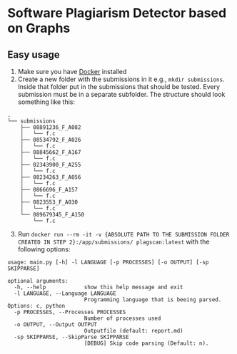 # Software Plagiarism Detector based on Graphs

## Easy usage

1. Make sure you have [Docker](https://docs.docker.com/get-docker/) installed
2. Create a new folder with the submissions in it e.g., ``mkdir submissions``. Inside that folder put in the submissions that should be tested. Every submission must be in a separate subfolder. The structure should look something like this:

```
.
└── submissions
    ├── 08891236_F_A082
    │   └── f.c
    ├── 08534792_F_A026
    │   └── f.c
    ├── 08845662_F_A167
    │   └── f.c
    ├── 02343900_F_A255
    │   └── f.c
    ├── 08234263_F_A056
    │   └── f.c
    ├── 0866696_F_A157
    │   └── f.c
    ├── 0823553_F_A030
    │   └── f.c
    └── 089679345_F_A150
        └── f.c
```

3. Run ``docker run --rm -it -v {ABSOLUTE PATH TO THE SUBMISSION FOLDER CREATED IN STEP 2}:/app/submissions/ plagscan:latest`` with the following options:  

```
usage: main.py [-h] -l LANGUAGE [-p PROCESSES] [-o OUTPUT] [-sp SKIPPARSE]

optional arguments:
  -h, --help            show this help message and exit
  -l LANGUAGE, --Language LANGUAGE
                        Programming language that is beeing parsed. Options: c, python
  -p PROCESSES, --Processes PROCESSES
                        Number of processes used
  -o OUTPUT, --Output OUTPUT
                        Outputfile (default: report.md)
  -sp SKIPPARSE, --SkipParse SKIPPARSE
                        [DEBUG] Skip code parsing (Default: n).
```

